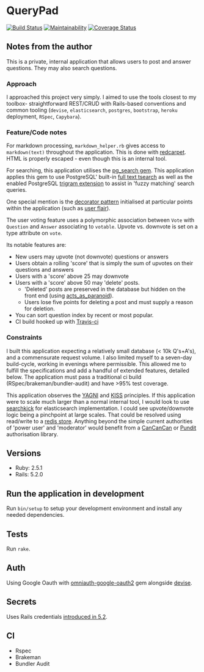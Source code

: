 # QueryPad

[![Build Status](https://travis-ci.com/Schwad/query_pad.svg?token=hzSwAUFrpt6kNMnH6gAx&branch=master)](https://travis-ci.com/Schwad/query_pad)
[![Maintainability](https://api.codeclimate.com/v1/badges/d4197eda5b2dc402411d/maintainability)](https://codeclimate.com/github/Schwad/query_pad/maintainability)
[![Coverage Status](https://coveralls.io/repos/github/Schwad/query_pad/badge.svg)](https://coveralls.io/github/Schwad/query_pad)

## Notes from the author

This is a private, internal application that allows users to post and answer questions. They may also search questions.

### Approach

I approached this project very simply. I aimed to use the tools closest to my toolbox- straightforward REST/CRUD with Rails-based conventions and common tooling (`devise`, `elasticsearch`, `postgres`, `bootstrap`, `heroku` deployment, `RSpec`, `Capybara`).

### Feature/Code notes

For markdown processing, `markdown_helper.rb` gives access to `markdown(text)` throughout the application. This is done with [redcarpet](https://github.com/vmg/redcarpet). HTML is properly escaped - even though this is an internal tool.

For searching, this application utilises the [pg_search gem](https://github.com/Casecommons/pg_search). This application applies this gem to use PostgreSQL' built-in [full text tsearch](https://www.postgresql.org/docs/current/static/textsearch-intro.html) as well as the enabled PostgreSQL [trigram extension](https://www.postgresql.org/docs/current/static/pgtrgm.html) to assist in 'fuzzy matching' search queries.

One special mention is the [decorator pattern](https://github.com/drapergem/draper) initialised at particular points within the application (such as [user flair](app/decorators/user_decorator.rb)).

The user voting feature uses a polymorphic association between `Vote` with `Question` and `Answer` associating to `votable`. Upvote vs. downvote is set on a type attribute on `vote`.

Its notable features are:

- New users may upvote (not downvote) questions or answers
- Users obtain a rolling 'score' that is simply the sum of upvotes on their questions and answers
- Users with a 'score' above 25 may downvote
- Users with a 'score' above 50 may 'delete' posts.
  * 'Deleted' posts are preserved in the database but hidden on the front end (using [acts_as_paranoid](https://github.com/rubysherpas/paranoia)).
  * Users lose five points for deleting a post and must supply a reason for deletion.
- You can sort question index by recent or most popular.
- CI build hooked up with [Travis-ci](https://travis-ci.com/Schwad/query_pad)

### Constraints

I built this application expecting a relatively small database (< 10k Q's+A's), and a commensurate request volume. I also limited myself to a seven-day build-cycle, working in evenings where permissible. This allowed me to fulfill the specifications and add a handful of extended features, detailed below. The application must pass a traditional ci build (RSpec/brakeman/bundler-audit) and have >95% test coverage.

This application observes the [YAGNI](https://ronjeffries.com/xprog/articles/practices/pracnotneed/) and [KISS](http://people.apache.org/~fhanik/kiss.html) principles. If this application were to scale much larger than a normal internal tool, I would look to use [searchkick](https://github.com/ankane/searchkick) for elasticsearch implementation. I could see upvote/downvote logic being a pinchpoint at large scales. That could be resolved using read/write to a [redis store](https://github.com/redis/redis-rb). Anything beyond the simple current authorities of 'power user' and 'moderator' would benefit from a [CanCanCan](https://github.com/CanCanCommunity/cancancan) or [Pundit](https://github.com/varvet/pundit) authorisation library.

## Versions

- Ruby: 2.5.1
- Rails: 5.2.0

## Run the application in development

Run `bin/setup` to setup your development environment and install any needed dependencies.

## Tests

Run `rake`.

## Auth

Using Google Oauth with [omniauth-google-oauth2](https://github.com/zquestz/omniauth-google-oauth2) gem alongside [devise](https://github.com/plataformatec/devise).

## Secrets

Uses Rails credentials [introduced in 5.2](https://github.com/rails/rails/pull/30067).

## CI

- Rspec
- Brakeman
- Bundler Audit
